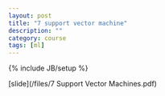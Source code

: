 ```yaml
---
layout: post
title: "7 support vector machine"
description: ""
category: course 
tags: [ml]
---
```

{% include JB/setup %}


[slide](/files/7 Support Vector Machines.pdf)